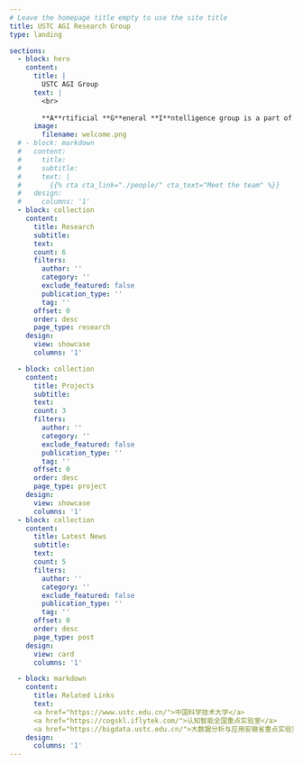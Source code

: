 ```yaml
---
# Leave the homepage title empty to use the site title
title: USTC AGI Research Group
type: landing

sections:
  - block: hero
    content:
      title: |
        USTC AGI Group
      text: |
        <br>
        
        **A**rtificial **G**eneral **I**ntelligence group is a part of State Key Laboratory of Cognitive Intelligence, University of Science and Technology of China. AGI group mainly focuses on applying AI & data mining techniques to general applications.
      image:
        filename: welcome.png
  # - block: markdown
  #   content:
  #     title:
  #     subtitle:
  #     text: |
  #       {{% cta cta_link="./people/" cta_text="Meet the team" %}}
  #   design:
  #     columns: '1'
  - block: collection
    content:
      title: Research
      subtitle:
      text:
      count: 6
      filters:
        author: ''
        category: ''
        exclude_featured: false
        publication_type: ''
        tag: ''
      offset: 0
      order: desc
      page_type: research
    design:
      view: showcase
      columns: '1'

  - block: collection
    content:
      title: Projects
      subtitle:
      text:
      count: 3
      filters:
        author: ''
        category: ''
        exclude_featured: false
        publication_type: ''
        tag: ''
      offset: 0
      order: desc
      page_type: project
    design:
      view: showcase
      columns: '1'
  - block: collection
    content:
      title: Latest News
      subtitle:
      text:
      count: 5
      filters:
        author: ''
        category: ''
        exclude_featured: false
        publication_type: ''
        tag: ''
      offset: 0
      order: desc
      page_type: post
    design:
      view: card
      columns: '1'

  - block: markdown
    content:
      title: Related Links
      text: 
      <a href="https://www.ustc.edu.cn/">中国科学技术大学</a>
      <a href="https://cogskl.iflytek.com/">认知智能全国重点实验室</a>
      <a href="https://bigdata.ustc.edu.cn/">大数据分析与应用安徽省重点实验室</a>
    design:
      columns: '1'
---
```


